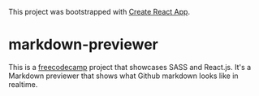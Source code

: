 This project was bootstrapped with [Create React App](https://github.com/facebookincubator/create-react-app).

# markdown-previewer

This is a [freecodecamp](https://www.freecodecamp.com/cryder9898) project that showcases SASS and React.js. It's a Markdown previewer that shows what Github markdown looks like in realtime.
